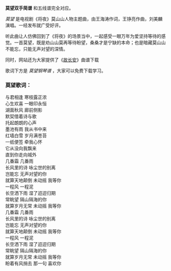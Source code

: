 

**莫望双手简谱** 和五线谱完全对应。

_莫望_ 是电视剧《将夜》莫山山人物主题曲，由王海涛作词，王铮亮作曲，刘美麟演唱。一经发布就广受好评。

听此曲让人仿佛回到了《将夜》的场景当中，一起感受一眼万年为爱坚持等待的感觉。一首莫望，既是劝山山莫再等待盼望，桑桑才是宁缺的本命；也是暗藏莫山山不能忘，只能无声对望的深情。

同时，网站还为大家提供了《[故长安](Music-9874-故长安-将夜主题曲.html "故长安")》曲谱下载

歌词下方是 _莫望钢琴谱_ ，大家可以免费下载学习。

### 莫望歌词：

与君相逢 寒枝露正浓  
心生欢喜 一眼印永恒  
湖面秋风 廊前侧影  
默契借着诗与歌  
托起朗朗的心声  
墨池有雨 我从书中来  
红墙白雪 岁月满苍苔  
一纸便签 牵我心怀  
它从没向我飘来  
直到你走向城外  
几番霜 几番雨  
长风里的诗 咏尘世的别离  
岂能忘 无声对望的你  
就算天地颠倒 未动摇 我等你  
一程风 一程泥  
长空洒下雨 湿了迢迢归期  
常眺望 隔山隔海的你  
就算岁月无常 未动摇 我等你  
几番霜 几番雨  
长风里的诗 咏尘世的别离  
岂能忘 无声对望的你  
就算天地颠倒 未动摇 我等你  
一程风 一程泥  
长空洒下雨 湿了迢迢归期  
常眺望 隔山隔海的你  
就算岁月无常 未动摇 我等你  
盼着有风捎去 那一句 喜欢你


